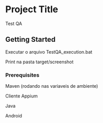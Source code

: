 # Project Title
Test QA

## Getting Started

Executar o arquivo TestQA_execution.bat

Print na pasta target/screenshot

### Prerequisites

Maven (rodando nas variaveis de ambiente)

Cliente Appium 

Java 

Android